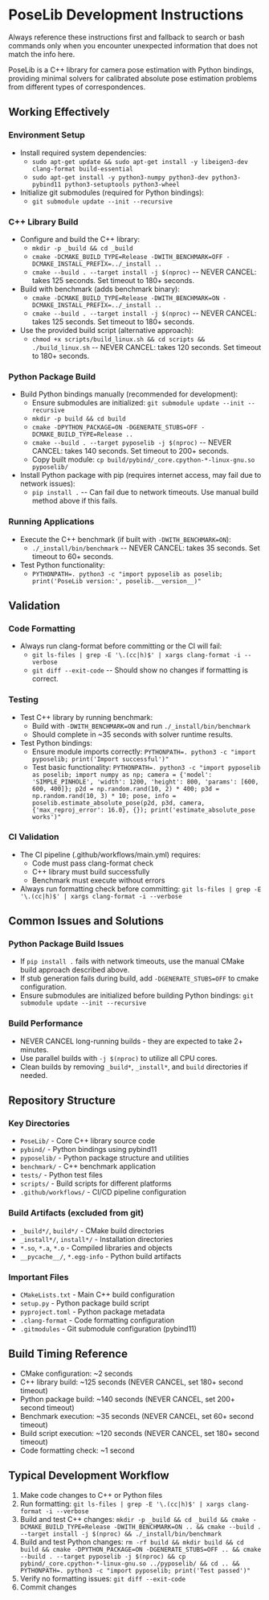 # PoseLib Development Instructions

Always reference these instructions first and fallback to search or bash commands only when you encounter unexpected information that does not match the info here.

PoseLib is a C++ library for camera pose estimation with Python bindings, providing minimal solvers for calibrated absolute pose estimation problems from different types of correspondences.

## Working Effectively

### Environment Setup
- Install required system dependencies:
  - `sudo apt-get update && sudo apt-get install -y libeigen3-dev clang-format build-essential`
  - `sudo apt-get install -y python3-numpy python3-dev python3-pybind11 python3-setuptools python3-wheel`
- Initialize git submodules (required for Python bindings):
  - `git submodule update --init --recursive`

### C++ Library Build
- Configure and build the C++ library:
  - `mkdir -p _build && cd _build`
  - `cmake -DCMAKE_BUILD_TYPE=Release -DWITH_BENCHMARK=OFF -DCMAKE_INSTALL_PREFIX=../_install ..`
  - `cmake --build . --target install -j $(nproc)` -- NEVER CANCEL: takes 125 seconds. Set timeout to 180+ seconds.
- Build with benchmark (adds benchmark binary):
  - `cmake -DCMAKE_BUILD_TYPE=Release -DWITH_BENCHMARK=ON -DCMAKE_INSTALL_PREFIX=../_install ..`
  - `cmake --build . --target install -j $(nproc)` -- NEVER CANCEL: takes 125 seconds. Set timeout to 180+ seconds.
- Use the provided build script (alternative approach):
  - `chmod +x scripts/build_linux.sh && cd scripts && ./build_linux.sh` -- NEVER CANCEL: takes 120 seconds. Set timeout to 180+ seconds.

### Python Package Build
- Build Python bindings manually (recommended for development):
  - Ensure submodules are initialized: `git submodule update --init --recursive`
  - `mkdir -p build && cd build`
  - `cmake -DPYTHON_PACKAGE=ON -DGENERATE_STUBS=OFF -DCMAKE_BUILD_TYPE=Release ..`
  - `cmake --build . --target pyposelib -j $(nproc)` -- NEVER CANCEL: takes 140 seconds. Set timeout to 200+ seconds.
  - Copy built module: `cp build/pybind/_core.cpython-*-linux-gnu.so pyposelib/`
- Install Python package with pip (requires internet access, may fail due to network issues):
  - `pip install .` -- Can fail due to network timeouts. Use manual build method above if this fails.

### Running Applications
- Execute the C++ benchmark (if built with `-DWITH_BENCHMARK=ON`):
  - `./_install/bin/benchmark` -- NEVER CANCEL: takes 35 seconds. Set timeout to 60+ seconds.
- Test Python functionality:
  - `PYTHONPATH=. python3 -c "import pyposelib as poselib; print('PoseLib version:', poselib.__version__)"`

## Validation

### Code Formatting
- Always run clang-format before committing or the CI will fail:
  - `git ls-files | grep -E '\.(cc|h)$' | xargs clang-format -i --verbose`
  - `git diff --exit-code` -- Should show no changes if formatting is correct.

### Testing
- Test C++ library by running benchmark:
  - Build with `-DWITH_BENCHMARK=ON` and run `./_install/bin/benchmark`
  - Should complete in ~35 seconds with solver runtime results.
- Test Python bindings:
  - Ensure module imports correctly: `PYTHONPATH=. python3 -c "import pyposelib; print('Import successful')"`
  - Test basic functionality: `PYTHONPATH=. python3 -c "import pyposelib as poselib; import numpy as np; camera = {'model': 'SIMPLE_PINHOLE', 'width': 1200, 'height': 800, 'params': [600, 600, 400]}; p2d = np.random.rand(10, 2) * 400; p3d = np.random.rand(10, 3) * 10; pose, info = poselib.estimate_absolute_pose(p2d, p3d, camera, {'max_reproj_error': 16.0}, {}); print('estimate_absolute_pose works')"`

### CI Validation
- The CI pipeline (.github/workflows/main.yml) requires:
  - Code must pass clang-format check
  - C++ library must build successfully
  - Benchmark must execute without errors
- Always run formatting check before committing: `git ls-files | grep -E '\.(cc|h)$' | xargs clang-format -i --verbose`

## Common Issues and Solutions

### Python Package Build Issues
- If `pip install .` fails with network timeouts, use the manual CMake build approach described above.
- If stub generation fails during build, add `-DGENERATE_STUBS=OFF` to cmake configuration.
- Ensure submodules are initialized before building Python bindings: `git submodule update --init --recursive`

### Build Performance
- NEVER CANCEL long-running builds - they are expected to take 2+ minutes.
- Use parallel builds with `-j $(nproc)` to utilize all CPU cores.
- Clean builds by removing `_build*`, `_install*`, and `build` directories if needed.

## Repository Structure

### Key Directories
- `PoseLib/` - Core C++ library source code
- `pybind/` - Python bindings using pybind11
- `pyposelib/` - Python package structure and utilities
- `benchmark/` - C++ benchmark application
- `tests/` - Python test files
- `scripts/` - Build scripts for different platforms
- `.github/workflows/` - CI/CD pipeline configuration

### Build Artifacts (excluded from git)
- `_build*/`, `build*/` - CMake build directories
- `_install*/`, `install*/` - Installation directories  
- `*.so`, `*.a`, `*.o` - Compiled libraries and objects
- `__pycache__/`, `*.egg-info` - Python build artifacts

### Important Files
- `CMakeLists.txt` - Main C++ build configuration
- `setup.py` - Python package build script
- `pyproject.toml` - Python package metadata
- `.clang-format` - Code formatting configuration
- `.gitmodules` - Git submodule configuration (pybind11)

## Build Timing Reference
- CMake configuration: ~2 seconds
- C++ library build: ~125 seconds (NEVER CANCEL, set 180+ second timeout)
- Python package build: ~140 seconds (NEVER CANCEL, set 200+ second timeout)
- Benchmark execution: ~35 seconds (NEVER CANCEL, set 60+ second timeout)
- Build script execution: ~120 seconds (NEVER CANCEL, set 180+ second timeout)
- Code formatting check: ~1 second

## Typical Development Workflow
1. Make code changes to C++ or Python files
2. Run formatting: `git ls-files | grep -E '\.(cc|h)$' | xargs clang-format -i --verbose`
3. Build and test C++ changes: `mkdir -p _build && cd _build && cmake -DCMAKE_BUILD_TYPE=Release -DWITH_BENCHMARK=ON .. && cmake --build . --target install -j $(nproc) && ./_install/bin/benchmark`
4. Build and test Python changes: `rm -rf build && mkdir build && cd build && cmake -DPYTHON_PACKAGE=ON -DGENERATE_STUBS=OFF .. && cmake --build . --target pyposelib -j $(nproc) && cp pybind/_core.cpython-*-linux-gnu.so ../pyposelib/ && cd .. && PYTHONPATH=. python3 -c "import pyposelib; print('Test passed')"`
5. Verify no formatting issues: `git diff --exit-code`
6. Commit changes